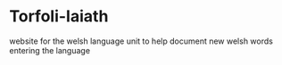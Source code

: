# Torfoli-Iaiath
website for the welsh language unit to help document new welsh words entering the language
